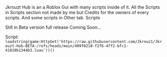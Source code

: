 Jkrouzt Hub is an a Roblox Gui with many scripts inside of it.
All the Scripts in Scripts section not made by me but Credits for the owners of every scripts. And some scripts in Other tab. Scripts

Still in Beta version full release Coming Soon...

Script:
```loadstring(game:HttpGet('https://raw.githubusercontent.com/Jkrouz1/Jkrouzt-Hub-BETA-/refs/heads/main/499f0210-f2f6-4ff2-bfc1-41828b1344b3.luau'))()```
